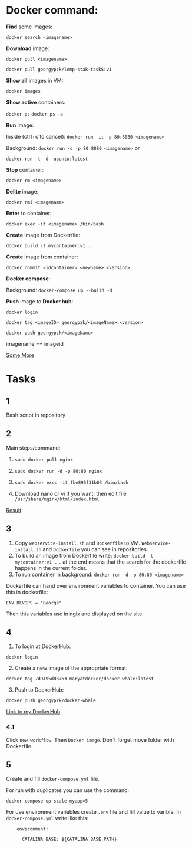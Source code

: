 # Docker command:

__Find__ some images:

`docker search <imagename>`

__Download__ image:

`docker pull <imagename>`

`docker pull georgypzk/lemp-stak-task5:v1`

__Show all__ images in VM:

`docker images`

__Show active__ containers:

`docker ps` `docker ps -a`

__Run__ image:

Inside (ctrl+c to cancel):
 `docker run -it -p 80:8080 <imagename>` 

Background:
 `docker run -d -p 80:8080 <imagename>` or

 `docker run -t -d  ubuntu:latest`

__Stop__ container:

`docker rm <imagename>`

__Delite__ image:

`docker rmi <imagename>`

__Enter__ to container:

`docker exec -it <imagename> /bin/bash`

__Create__ image from Dockerfile:

`docker build -t mycontainer:v1 .`

__Create__ image from container:

`docker commit <idcontainer> <newname>:<version>`

__Docker compose__:

Background:
`docker-compose up --build -d`

__Push__ image to __Docker hub__:

`docker login`

`docker tag <imageID> georgypzk/<imageName>:<version>`

`docker push georgypzk/<imageName>`



imagename == imageid 

[Some More](https://habr.com/ru/company/flant/blog/336654/)


# Tasks

## 1

Bash script in repository

## 2 

Main steps/command:

1. `sudo docker pull nginx`

2. `sudo docker run -d -p 80:80 nginx`

3. `sudo docker exec -it fbe895f31b03 /bin/bash`

4. Download nano or vi if you want, then edit file `/usr/share/nginx/html/index.html`

[Result](https://13.81.111.118:80)
 
## 3

1. Copy `webservice-install.sh` and `Dockerfile` to VM. `Webservice-install.sh` and `Dockerfile` you can see in repositories.
2. To build an image from Dockerfile write:
`docker build -t mycontainer:v1 .`
`.` at the end means that the search for the dockerfile happens in the current folder.
3. To run container in background:
`docker run -d -p 80:80 <imagename>` 

Dockerfile can hand over environment variables to container. You can use this in dockerfile:

`ENV DEVOPS = "George"`

Then this variables use in ngix and displayed on the site.

## 4

1. To login at DockerHub:

`docker login`

2. Create a new image of the appropriate format:

`docker tag 7d9495d03763 maryatdocker/docker-whale:latest`

3. Push to DockerHub:

`docker push georgypzk/docker-whale`

[Link to my DockerHub](https://hub.docker.com/r/georgypzk/task4)

### 4.1

Click `new workflow`. Then `Docker image`. Don`t forget move folder with Dockerfile.

## 5

Create and fill `docker-compose.yml` file.

For run with duplicates you can use the command:

`docker-compose up scale myapp=5`

For use environment variables create `.env` file and fill value to varible.
In `docker-compose.yml` write like this:

`    environment:`

`      CATALINA_BASE: ${CATALINA_BASE_PATH}`
